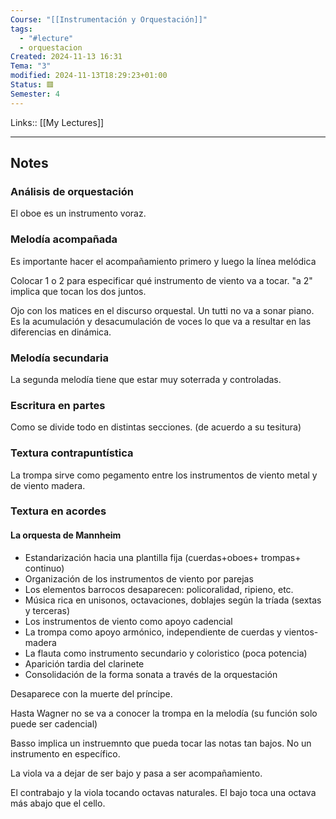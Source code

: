 ```yaml
---
Course: "[[Instrumentación y Orquestación]]"
tags:
  - "#lecture"
  - orquestacion
Created: 2024-11-13 16:31
Tema: "3"
modified: 2024-11-13T18:29:23+01:00
Status: 🟥
Semester: 4
---
```

Links:: [[My Lectures]]
___
## Notes

### Análisis de orquestación

El oboe es un instrumento voraz.

### Melodía acompañada

Es importante hacer el acompañamiento primero y luego la línea melódica

Colocar 1 o 2 para especificar qué instrumento de viento va a tocar. "a 2" implica que tocan los dos juntos.

Ojo con los matices en el discurso orquestal. Un tutti no va a sonar piano. Es la acumulación y desacumulación de voces lo que va a resultar en las diferencias en dinámica.

### Melodía secundaria

La segunda melodía tiene que estar muy soterrada y controladas.

### Escritura en partes

Como se divide todo en distintas secciones. (de acuerdo a su tesitura)

### Textura contrapuntística

La trompa sirve como pegamento entre los instrumentos de viento metal y de viento madera.

### Textura en acordes

#### La orquesta de Mannheim

- Estandarización hacia una plantilla fija (cuerdas+oboes+ trompas+ continuo)
- Organización de los instrumentos de viento por parejas
- Los elementos barrocos desaparecen: policoralidad, ripieno, etc.
- Música rica en unisonos, octavaciones, doblajes según la tríada (sextas y terceras)
- Los instrumentos de viento como apoyo cadencial
- La trompa como apoyo armónico, independiente de cuerdas y vientos-madera
- La flauta como instrumento secundario y coloristico (poca potencia)
- Aparición tardia del clarinete
- Consolidación de la forma sonata a través de la orquestación

Desaparece con la muerte del príncipe.

Hasta Wagner no se va a conocer la trompa en la melodía (su función solo puede ser cadencial)

Basso implica un instruemnto que pueda tocar las notas tan bajos. No un instrumento en específico.

La viola va a dejar de ser bajo y pasa a ser acompañamiento.

El contrabajo y la viola tocando octavas naturales. El bajo toca una octava más abajo que el cello.









